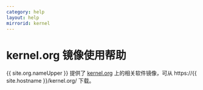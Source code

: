```yaml
---
category: help
layout: help
mirrorid: kernel
---
```


# kernel.org 镜像使用帮助

{{ site.org.nameUpper }} 提供了 [kernel.org](https://www.kernel.org/) 上的相关软件镜像，可从 https://{{ site.hostname }}/kernel.org/ 下载。